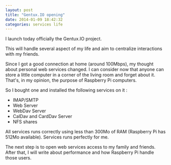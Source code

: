 ```yaml
---
layout: post
title: "Gentux.IO opening"
date: 2014-01-09 18:42:32
categories: services life
---
```


I launch today officially the Gentux.IO project.

This will handle several aspect of my life and aim to centralize interactions with my friends.

Since I got a good connection at home (around 100Mbps), my thought about personal web services changed. I can consider
now that anyone can store a little computer in a corner of the living room and forget about it. That's, in my opinion,
the purpose of Raspberry Pi computers.

So I bought one and installed the following services on it :

* IMAP/SMTP
* Web Server
* WebDav Server
* CalDav and CardDav Server
* NFS shares

All services runs correctly using less than 300Mo of RAM (Raspberry Pi has 512Mo available). Services runs perfectly for
me.

The next step is to open web services access to my family and friends. After that, I will write about performance and how
Raspberry Pi handle those users.
